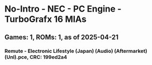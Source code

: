 # No-Intro - NEC - PC Engine - TurboGrafx 16 MIAs
## Games: 1, ROMs: 1, as of 2025-04-21

### Remute - Electronic Lifestyle (Japan) (Audio) (Aftermarket) (Unl).pce, CRC: 199ed2a4
